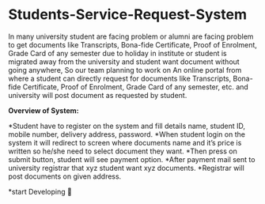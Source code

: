 # Students-Service-Request-System
In many university student are facing problem or alumni are facing problem to get documents like Transcripts, Bona-fide Certificate, Proof of Enrolment, Grade Card of any semester due to holiday in institute or student is migrated away from the university and student want document without going anywhere, So our team planning to work on An online portal from where a student can directly request for documents like Transcripts, Bona-fide Certificate, Proof of Enrolment, Grade Card of any semester, etc. and university will post document as requested by student.

**Overview of System:**

*Student have to register on the system and fill details name, student ID, mobile number, delivery address, password.
*When student login on the system it will redirect to screen where  documents name and it’s price is written so he/she need to select document they want.
*Then press on submit button, student will see payment option.
*After payment mail sent to university registrar that xyz student want xyz documents.
*Registrar will post documents on given address.

*start Developing :rocket:
